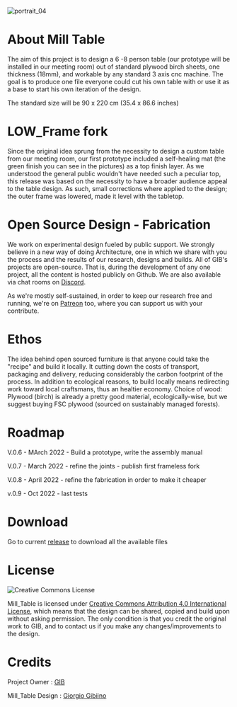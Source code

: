 

![portrait_04](https://user-images.githubusercontent.com/97519980/196466972-a6dd5f3a-9bb9-4c03-9970-546d77aed270.jpg)


# About Mill Table
The aim of this project is to design a 6 -8 person table (our prototype will be installed in our meeting room) out of standard plywood birch sheets, one thickness (18mm), and workable by any standard 3 axis cnc machine. The goal is to produce one file everyone could cut his own table with or use it as a base to start his own iteration of the design. 

The standard size will be 90 x 220 cm (35.4 x 86.6 inches)

# LOW_Frame fork

Since the original idea sprung from the necessity to design a custom table from our meeting room, our first prototype included a self-healing mat (the green finish you can see in the pictures) as a top finish layer. As we understood the general public wouldn't have needed such a peculiar top, this release was based on the necessity to have a broader audience appeal to the table design. As such, small corrections where applied to the design; the outer frame was lowered, made it level with the tabletop.

# Open Source Design - Fabrication 
We work on experimental design fueled by public support.
We strongly believe in a new way of doing Architecture, one in which we share with you the process and the results of our research, designs and builds.
All of GIB's projects are open-source. That is, during the development of any one project, all the content is hosted publicly on Github. We are also available via chat rooms on [Discord](https://discord.gg/3Qf9EzJqV9).

As we're mostly self-sustained, in order to keep our research free and running, we're on [Patreon](https://www.patreon.com/StudioGIB) too, where you can support us with your contribute.

# Ethos
The idea behind open sourced furniture is that anyone could take the "recipe" and build it locally.
It cutting down the costs of transport, packaging and delivery, reducing considerably the carbon footprint of the process.
In addition to ecological reasons, to build locally means redirecting work toward local craftsmans, thus an healtier economy.
Choice of wood:
Plywood (birch) is already a pretty good material, ecologically-wise, but we suggest buying FSC plywood (sourced on sustainably managed forests).


# Roadmap
V.0.6 - MArch 2022 - Build a prototype, write the assembly manual

V.0.7 - March 2022 -  refine the joints - publish first frameless fork

V.0.8 - April 2022 - refine the fabrication in order to make it cheaper 

v.0.9 - Oct 2022 - last tests



# Download 
Go to current [release](https://github.com/StudioGIB/Mill_Table/releases/tag/0.8) to download all the available files

# License
![Creative Commons License](https://i.creativecommons.org/l/by/4.0/88x31.png)

Mill_Table is licensed under [Creative Commons Attribution 4.0 International License](https://creativecommons.org/licenses/by/4.0/), which means that the design can be shared, copied and build upon without asking permission. The only condition is that you credit the original work to GIB, and to contact us if you make any changes/improvements to the design.

# Credits

Project Owner : [GIB](http://studiogib.com/)

Mill_Table Design : [Giorgio Gibiino](https://www.instagram.com/jj_nelson/)
